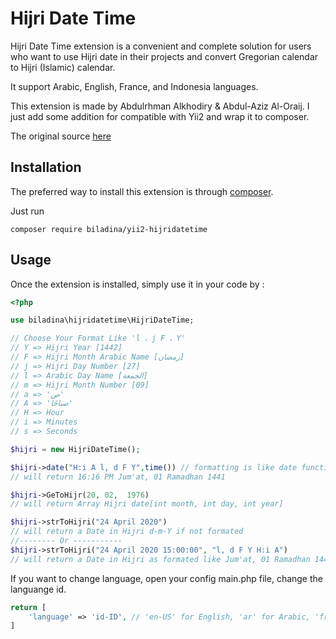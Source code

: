 Hijri Date Time
==================
Hijri Date Time extension is a convenient and complete solution for users who want to use Hijri date in their projects and convert Gregorian calendar to Hijri (Islamic) calendar.

It support Arabic, English, France, and Indonesia languages.

This extension is made by Abdulrhman Alkhodiry & Abdul-Aziz Al-Oraij. I just add some addition for compatible with Yii2 and wrap it to composer.

The original source [here](https://www.yiiframework.com/extension/hijridatetime)


Installation
------------

The preferred way to install this extension is through [composer](http://getcomposer.org/download/).

Just run

```
composer require biladina/yii2-hijridatetime
```

Usage
-----

Once the extension is installed, simply use it in your code by  :

```php
<?php

use biladina\hijridatetime\HijriDateTime;

// Choose Your Format Like 'l ، j F ، Y'
// Y => Hijri Year [1442]
// F => Hijri Month Arabic Name [رمضان]
// j => Hijri Day Number [27]
// l => Arabic Day Name [الجمعة]
// m => Hijri Month Number [09]
// a => 'ص'
// A => 'صباحًا'
// H => Hour
// i => Minutes
// s => Seconds

$hijri = new HijriDateTime();

$hijri->date("H:i A l, d F Y",time()) // formatting is like date function
// will return 16:16 PM Jum'at, 01 Ramadhan 1441

$hijri->GeToHijr(20, 02,  1976)
// will return Array Hijri date[int month, int day, int year]

$hijri->strToHijri("24 April 2020")
// will return a Date in Hijri d-m-Y if not formated
//-------- Or -----------
$hijri->strToHijri("24 April 2020 15:00:00", "l, d F Y H:i A")
// will return a Date in Hijri as formated like Jum'at, 01 Ramadhan 1441 15:00 PM

```

If you want to change language, open your config main.php file, change the languange id.

```php
return [
	'language' => 'id-ID', // 'en-US' for English, 'ar' for Arabic, 'fr' for France, 'id-ID' for Indonesia
]
```